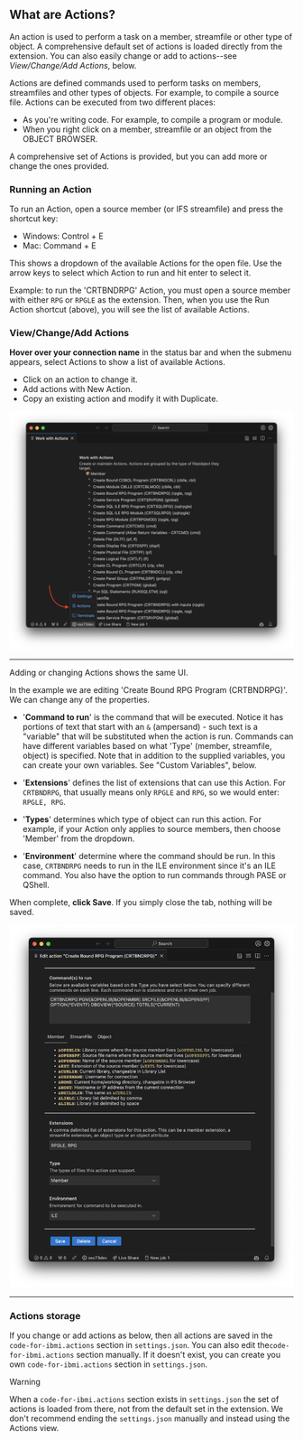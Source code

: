 ## What are Actions?

An action is used to perform a task on a member, streamfile or other type of object. A comprehensive default set of actions is loaded directly from the extension. You can also easily change or add to actions--see *View/Change/Add Actions*, below.

Actions are defined commands used to perform tasks on members, streamfiles and other types of objects. For example, to compile a source file. Actions can be executed from two different places:

- As you're writing code. For example, to compile a program or module.
- When you right click on a member, streamfile or an object from the OBJECT BROWSER.

A comprehensive set of Actions is provided, but you can add more or change the ones provided.

### Running an Action

To run an Action, open a source member (or IFS streamfile) and press the shortcut key:

- Windows: Control + E
- Mac: Command + E

This shows a dropdown of the available Actions for the open file. Use the arrow keys to select which Action to run and hit enter to select it.

Example: to run the 'CRTBNDRPG' Action, you must open a source member with either `RPG` or `RPGLE` as the extension. Then, when you use the Run Action shortcut (above), you will see the list of available Actions.

### View/Change/Add Actions

<!-- panels:start -->

<!-- div:left-panel -->

**Hover over your connection name** in the status bar and when the submenu appears, select Actions to show a list of available Actions.

- Click on an action to change it.
- Add actions with New Action.
- Copy an existing action and modify it with Duplicate.

<!-- div:right-panel -->

![Action List UI](../../../assets/actions_01.png)

<!-- panels:end -->

---

<!-- panels:start -->

<!-- div:left-panel -->

Adding or changing Actions shows the same UI.

In the example we are editing 'Create Bound RPG Program (CRTBNDRPG)'. We can change any of the properties.

- '**Command to run**' is the command that will be executed. Notice it has portions of text that start with an `&` (ampersand) - such text is a "variable" that will be substituted when the action is run. Commands can have different variables based on what 'Type' (member, streamfile, object) is specified. Note that in addition to the supplied variables, you can create your own variables.  See "Custom Variables", below.

- '**Extensions**' defines the list of extensions that can use this Action. For `CRTBNDRPG`, that usually means only `RPGLE` and `RPG`, so we would enter: `RPGLE, RPG`.

- '**Types**' determines which type of object can run this action. For example, if your Action only applies to source members, then choose 'Member' from the dropdown.

- '**Environment**' determine where the command should be run. In this case, `CRTBNDRPG` needs to run in the ILE environment since it's an ILE command. You also have the option to run commands through PASE or QShell.

When complete, **click Save**. If you simply close the tab, nothing will be saved.

<!-- div:right-panel -->

![Action edit UI](../../../assets/actions_02.png)

<!-- panels:end -->

---

### Actions storage

If you change or add actions as below, then all actions are saved in the `code-for-ibmi.actions` section in `settings.json`. You can also edit the`code-for-ibmi.actions` section manually. If it doesn't exist, you can create you own `code-for-ibmi.actions` section in `settings.json`.  

> [!WARNING]
> When a `code-for-ibmi.actions` section exists in `settings.json` the set of actions is loaded from there, not from the default set in the extension. We don't recommend ending the `settings.json` manually and instead using the Actions view.